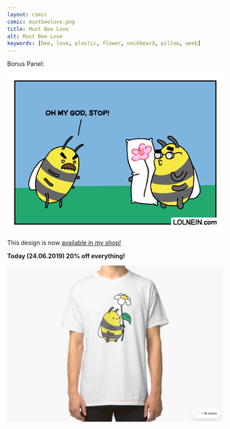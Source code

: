 ```yaml
---
layout: comic
comic: mustbeelove.png
title: Must Bee Love
alt: Must Bee Love
keywords: [bee, love, plastic, flower, neckbeard, pillow, weeb]
---
```


Bonus Panel:

![Must Bee Love Bonus Panel](/images/mustbeelove_bonus.png)

This design is now [available in my shop!](https://www.redbubble.com/people/lolnein/works/39566951-bumblebee?asc=u&p=classic-tee)

<b>Today (24.06.2019) 20% off everything!</b>

[![Bumblebee Shirt](/images/bumblebee_shirt.png)](https://www.redbubble.com/people/lolnein/works/39566951-bumblebee?asc=u&p=classic-tee)
